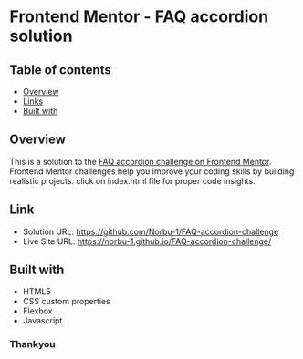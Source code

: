 # Frontend Mentor - FAQ accordion solution

## Table of contents

- [Overview](#overview)
- [Links](#links)
- [Built with](#built-with)

## Overview
This is a solution to the [FAQ accordion challenge on Frontend Mentor](https://www.frontendmentor.io/challenges/faq-accordion-wyfFdeBwBz). Frontend Mentor challenges help you improve your coding skills by building realistic projects. 
click on index.html file for proper code insights.

## Link 
- Solution URL: https://github.com/Norbu-1/FAQ-accordion-challenge
- Live Site URL: https://norbu-1.github.io/FAQ-accordion-challenge/

## Built with
- HTML5 
- CSS custom properties
- Flexbox
- Javascript

### Thankyou